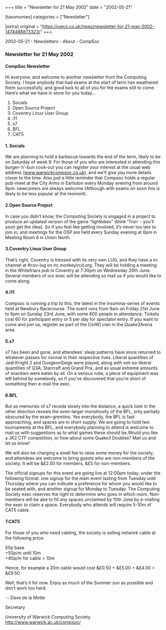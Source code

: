 +++
title = "Newsletter for 21 May 2002"
date = "2002-05-21"

[taxonomies]
categories = ["Newsletter"]

[extra]
original = "https://uwcs.co.uk/news/newsletter-for-21-may-2002-1474488873323/"
+++

2002-05-21 - Newsletters - About - CompSoc

### Newsletter for 21 May 2002

#### CompSoc Newsletter

Hi everyone, and welcome to another newsletter from the Computing Society. I hope anybody that had exams at the start of term has weathered them successfully, and good luck to all of you for the exams still to come. Here’s what we have in store for you today…

1.  Socials
2.  Open Source Project
3.  Coventry Linux User Group
4.  i11
5.  s7
6.  BFL
7.  CAT5

#### 1\. Socials

We are planning to hold a barbecue towards the end of the term, likely to be on Saturday of week 9. For those of you who are interested in attending this burger-‘n’-bun cook-out you can register your interest at the usual web address (www.warwickcompsoc.co.uk), and we’ll give you more details closer to the time. Also just a little reminder that Compsoc holds a regular pub-meet at the City Arms in Earlsdon every Monday evening from around 8pm: newcomers are always welcome (Although with exams on soon this is likely to be less popular at the moment).

#### 2.Open Source Project

In case you didn’t know, the Computing Society is engaged in a project to produce an updated version of the game “lightbikes” (think ‘Tron’ - you’ll soon get the idea). So if you feel like getting involved, it’s never too late to join in, and meetings for the OSP are held every Sunday evening at 6pm in Meeting Room 6 in Union North.

#### 3.Coventry Linux User Group

That’s right, Coventry is blessed with its very own LUG, and they have a irc channel at \#cov-lug on irc.monkeyircd.org. They will be holding a meeting in the Whitefriars pub in Coventry at 7:30pm on Wednesday 29th June. Several members of our exec will be attending so mail us if you would like to come along.

#### 4.i11

Compsoc is running a trip to this, the latest in the Insomnia-series of events held at Newbury Racecourse. The event runs from 9am on Friday 21st June to 6pm on Sunday 23rd June, with some 600 people in attendance. Tickets cost 60 for participant entry or 5 per day for spectator entry. If you want to come and join us, register as part of the \[UoW\] clan in the Quake3Arena area.

#### 5.s7

s7 has been and gone, and attendees’ sleep patterns have since returned to whatever passes for normal in their respective lives. Liberal quantities of Jedi Knight 2 and DungeonSiege were played, along with not-so-liberal quantities of Q3A, Starcraft and Grand Prix, and as usual extreme amounts of snackies were eaten by all. On a serious note, a piece of equipment was left behind by somebody, so if you’ve discovered that you’re short of something then e-mail the exec.

#### 6.BFL

But as memories of s7 recede slowly into the distance, a quick look in the other direction reveals the even-larger monstrosity of the BFL, only partially obscured by the exam-gremlins. Yes everybody, the BFL is fast approaching, and spaces are in short supply. We are going to hold two tournaments at the BFL, and everybody planning to attend is welcome to mail us with suggestions as to what games these should be.Would you like a JK2 CTF competition, or how about some Quake3 Doubles? Mail us and let us know\!

We will also be charging a small fee to raise some money for the society, and attendees are welcome to bring guests who are non-members of the society. It will be &£2.50 for members, &£5 for non-members.

The official signups for this event are going live at 12:00pm today, under the following format: one signup for the main event lasting from Tuesday until Thursday where you can indicate a preference for whom you would like to be seated with, and another signup for Monday to Tuesday. The Computing Society exec reserves the right to determine who goes in which room. Non-members will be abe to fill any spaces unclaimed by 10th June by e-mailing the exec to claim a space. Everybody who attends will require 5-10m of CAT5 cable.

#### 7.CAT5

For those of you who need cabling, the society is selling network cable at the following price:

50p base  
\+50p/m until 10m  
\+40p/m for cable \> 10m

Hence, for example a 20m cable would cost &£0.50 + &£5.00 + &£4.00 = &£9.50

Well, that’s it for now. Enjoy as much of the Summer sun as possible and don’t work too hard.

\-- Dave de la Motte

Secretary

University of Warwick Computing Society  
http://www.warwick.ac.uk/compsoc/
